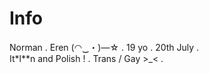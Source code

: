 # Info
Norman . Eren (⁠◠⁠‿⁠・⁠)⁠—⁠☆ . 
19 yo . 20th July .  
It*l**n and Polish ! .
Trans / Gay >_< .
